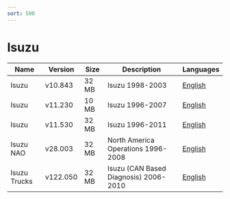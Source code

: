 ```yaml
---
sort: 500
---
```

# Isuzu

| Name | Version | Size | Description | Languages |
| --- | --- | --- | --- | --- |
| Isuzu | v10.843 | 32 MB | Isuzu 1998-2003 | [English](https://github.com/berrydejager/tech2wiki.com/raw/main/assets/binfiles/tech2_card_isuzu_v10.843_en.zip) |
| Isuzu | v11.230 | 10 MB | Isuzu 1996-2007 | [English](https://github.com/berrydejager/tech2wiki.com/raw/main/assets/binfiles/tech2_card_isuzu_v11.230_en.zip) |
| Isuzu | v11.530 | 32 MB | Isuzu 1996-2011 | [English](https://github.com/berrydejager/tech2wiki.com/raw/main/assets/binfiles/tech2_card_isuzu_v11.530_en.zip) |
| Isuzu NAO | v28.003 | 32 MB | North America Operations 1996-2008 | [English](https://github.com/berrydejager/tech2wiki.com/raw/main/assets/binfiles/tech2_card_isuzu_nao_v28.003_en.zip) |
| Isuzu Trucks| v122.050 | 32 MB | Isuzu (CAN Based Diagnosis) 2006-2010 | [English](https://github.com/berrydejager/tech2wiki.com/raw/main/assets/binfiles/tech2_card_isuzu_v122.050_en.zip) |
